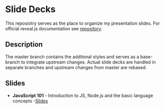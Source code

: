 # Slide Decks

This reposiotry serves as the place to organize my presentaiton slides. For official reveal.js documentation see [repository](https://github.com/hakimel/reveal.js#markup).

## Description

The master branch contains the additonal styles and serves as a base-branch to integrate upstream changes. Actual slide decks are handled in separate branches and upstream changes from master are rebased.

## Slides
- **JavaScript 101** - Introduction to JS, Node.js and the basic language concepts -[Slides](https://github.com/dacappo/presentation-slides/tree/presentation-javascript-101)
